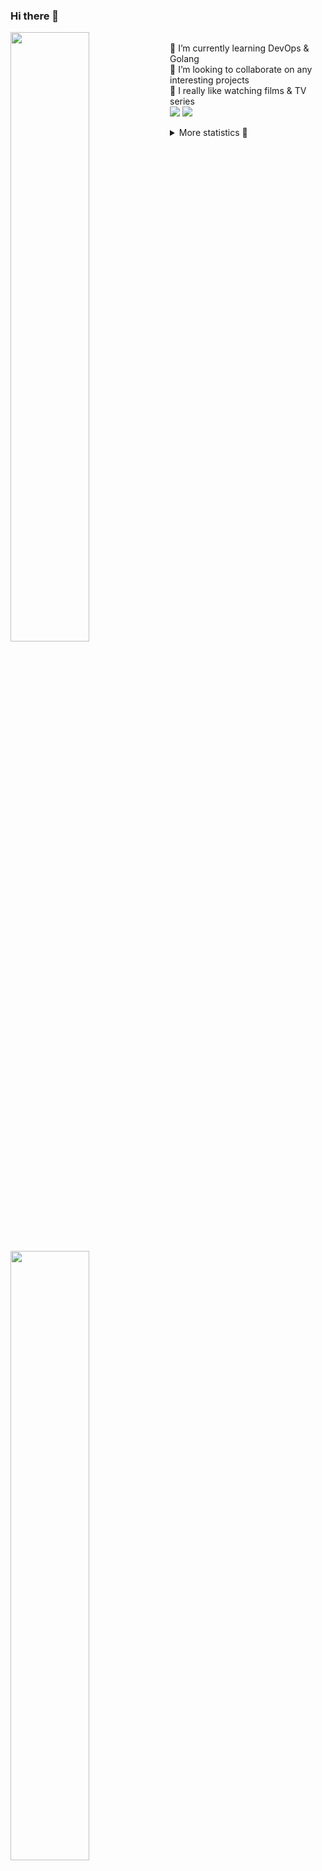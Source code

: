 ### Hi there 👋


[<img align="left" width="50%" src="https://github-readme-stats.vercel.app/api?username=rufusnufus&hide=issues&show_icons=true&count_private=true&theme=transparent&title_color=FF6F40&text_color=FBF9F8&icon_color=F48242&hide_border=true&hide_title=true#gh-dark-mode-only">](https://metrics.lecoq.io/rufusnufus#gh-dark-mode-only)
[<img align="left" width="50%" src="https://github-readme-stats.vercel.app/api?username=rufusnufus&hide=issues&show_icons=true&count_private=true&theme=transparent&title_color=FF6533&text_color=4D4644&icon_color=FF8038&hide_border=true&hide_title=true#gh-light-mode-only">](https://metrics.lecoq.io/rufusnufus#gh-light-mode-only)

<p>
  <br>
  🌱 I’m currently learning DevOps & Golang</br>
  👯 I’m looking to collaborate on any interesting projects</br>
  🎥 I really like watching films & TV series</br>
  <a href="https://linkedin.com/in/rufusnufus"><img src="https://img.shields.io/badge/linkedin-0077B5.svg?style=for-the-badge&logo=linkedin&logoColor=white"/></a>
  <a href="https://t.me/rufusnufus"><img src="https://img.shields.io/badge/-telegram-black?style=for-the-badge&color=blue&logo=telegram"/></a>
</p>

<p text-align="left">
<details>
  <summary>More statistics 👀</summary><br/>

<!--START_SECTION:waka-->
![Code Time](http://img.shields.io/badge/Code%20Time-171%20hrs%2044%20mins-blue)

![Profile Views](http://img.shields.io/badge/Profile%20Views-0-blue)

**I'm an Early 🐤** 

```text
🌞 Morning                3976 commits        ██████░░░░░░░░░░░░░░░░░░░   22.02 % 
🌆 Daytime                10291 commits       ██████████████░░░░░░░░░░░   57.00 % 
🌃 Evening                3159 commits        ████░░░░░░░░░░░░░░░░░░░░░   17.50 % 
🌙 Night                  627 commits         █░░░░░░░░░░░░░░░░░░░░░░░░   03.47 % 
```
📅 **I'm Most Productive on Wednesday** 

```text
Monday                   3704 commits        █████░░░░░░░░░░░░░░░░░░░░   20.52 % 
Tuesday                  3359 commits        █████░░░░░░░░░░░░░░░░░░░░   18.61 % 
Wednesday                3736 commits        █████░░░░░░░░░░░░░░░░░░░░   20.69 % 
Thursday                 2778 commits        ████░░░░░░░░░░░░░░░░░░░░░   15.39 % 
Friday                   3167 commits        ████░░░░░░░░░░░░░░░░░░░░░   17.54 % 
Saturday                 462 commits         █░░░░░░░░░░░░░░░░░░░░░░░░   02.56 % 
Sunday                   847 commits         █░░░░░░░░░░░░░░░░░░░░░░░░   04.69 % 
```


📊 **This Week I Spent My Time On** 

```text
💬 Programming Languages: 
YAML                     3 hrs 27 mins       █████████░░░░░░░░░░░░░░░░   35.44 % 
Other                    2 hrs 16 mins       ██████░░░░░░░░░░░░░░░░░░░   23.26 % 
HCL                      1 hr 38 mins        ████░░░░░░░░░░░░░░░░░░░░░   16.80 % 
Bash                     28 mins             █░░░░░░░░░░░░░░░░░░░░░░░░   04.81 % 
Terraform                26 mins             █░░░░░░░░░░░░░░░░░░░░░░░░   04.52 % 

🔥 Editors: 
VS Code                  7 hrs 41 mins       ████████████████████░░░░░   78.86 % 
iTerm2                   2 hrs 3 mins        █████░░░░░░░░░░░░░░░░░░░░   21.14 % 
```

**I Mostly Code in Java** 

```text
Java                     37 repos            ██████░░░░░░░░░░░░░░░░░░░   24.34 % 
Python                   20 repos            ███░░░░░░░░░░░░░░░░░░░░░░   13.16 % 
Smarty                   15 repos            ██░░░░░░░░░░░░░░░░░░░░░░░   09.87 % 
HTML                     5 repos             █░░░░░░░░░░░░░░░░░░░░░░░░   03.29 % 
Mustache                 3 repos             ░░░░░░░░░░░░░░░░░░░░░░░░░   01.97 % 
```




 Last Updated on 23/03/2023 00:59:16 UTC
<!--END_SECTION:waka-->

</details>
</p>
